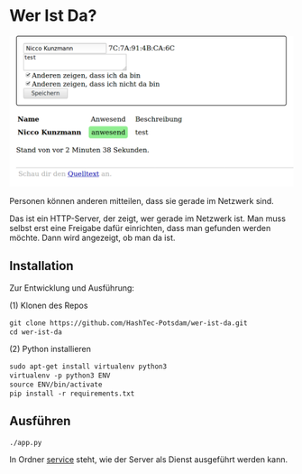 Wer Ist Da?
===========

![](example.png)

Personen können anderen mitteilen, dass sie gerade im Netzwerk sind.

Das ist ein HTTP-Server, der zeigt, wer gerade im Netzwerk ist.
Man muss selbst erst eine Freigabe dafür einrichten, dass
man gefunden werden möchte.
Dann wird angezeigt, ob man da ist.

Installation
------------

Zur Entwicklung und Ausführung:

(1) Klonen des Repos

```
git clone https://github.com/HashTec-Potsdam/wer-ist-da.git
cd wer-ist-da
```

(2) Python installieren

```
sudo apt-get install virtualenv python3
virtualenv -p python3 ENV
source ENV/bin/activate
pip install -r requirements.txt
```

Ausführen
---------

```
./app.py
```

In Ordner [service](service) steht, wie der Server als Dienst ausgeführt werden
kann.

